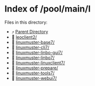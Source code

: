 
# Index of /pool/main/l
Files in this directory:
- ⤴ [Parent Directory](../)
- 📁 [leoclient2/](leoclient2)
- 📁 [linuxmuster-base7/](linuxmuster-base7)
- 📁 [linuxmuster-cli7/](linuxmuster-cli7)
- 📁 [linuxmuster-linbo-gui7/](linuxmuster-linbo-gui7)
- 📁 [linuxmuster-linbo7/](linuxmuster-linbo7)
- 📁 [linuxmuster-linuxclient7/](linuxmuster-linuxclient7)
- 📁 [linuxmuster-prepare/](linuxmuster-prepare)
- 📁 [linuxmuster-tools7/](linuxmuster-tools7)
- 📁 [linuxmuster-webui7/](linuxmuster-webui7)
